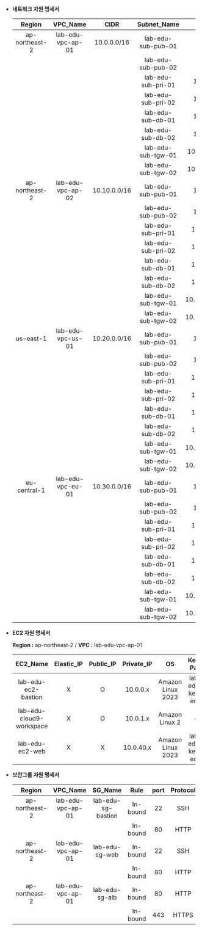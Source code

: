 - **네트워크 자원 명세서** 

    |Region|VPC_Name|CIDR|Subnet_Name|CIDR|Routing_Table_Name|
    |:---:|:---:|:---:|:---:|:---:|:---:|
    |ap-northeast-2|lab-edu-vpc-ap-01|10.0.0.0/16 |lab-edu-sub-pub-01|10.0.0.0/24 |lab-edu-rtb-pub    |
    |   |   |                                     |lab-edu-sub-pub-02|10.0.1.0/24 |lab-edu-rtb-pub    |
    |   |   |                                     |lab-edu-sub-pri-01|10.0.40.0/24|lab-edu-rtb-pri-01 |
    |   |   |                                     |lab-edu-sub-pri-02|10.0.41.0/24|lab-edu-rtb-pri-02 |
    |   |   |                                     |lab-edu-sub-db-01 |10.0.80.0/24|lab-edu-rtb-db|
    |   |   |                                     |lab-edu-sub-db-02 |10.0.81.0/24|lab-edu-rtb-db|
    |   |   |                                     |lab-edu-sub-tgw-01|10.0.255.224/24|lab-edu-rtb-tgw|
    |   |   |                                     |lab-edu-sub-tgw-02|10.0.255.240/24|lab-edu-rtb-tgw|
    |ap-northeast-2|lab-edu-vpc-ap-02|10.10.0.0/16|lab-edu-sub-pub-01|10.10.0.0/24 |lab-edu-rtb-pub |
    |   |   |                                     |lab-edu-sub-pub-02|10.10.1.0/24 |lab-edu-rtb-pub |
    |   |   |                                     |lab-edu-sub-pri-01|10.10.40.0/24|lab-edu-rtb-pri |
    |   |   |                                     |lab-edu-sub-pri-02|10.10.41.0/24|lab-edu-rtb-pri |
    |   |   |                                     |lab-edu-sub-db-01|10.10.80.0/24|lab-edu-rtb-db|
    |   |   |                                     |lab-edu-sub-db-02|10.10.81.0/24|lab-edu-rtb-db|
    |   |   |                                     |lab-edu-sub-tgw-01|10.10.255.224/24|lab-edu-rtb-tgw|
    |   |   |                                     |lab-edu-sub-tgw-02|10.10.255.240/24|lab-edu-rtb-tgw|
    |us-east-1|lab-edu-vpc-us-01|10.20.0.0/16     |lab-edu-sub-pub-01|10.20.0.0/24 |lab-edu-rtb-pub |
    |   |   |                                     |lab-edu-sub-pub-02|10.20.1.0/24 |lab-edu-rtb-pub |
    |   |   |                                     |lab-edu-sub-pri-01|10.20.40.0/24|lab-edu-rtb-pri |
    |   |   |                                     |lab-edu-sub-pri-02|10.20.41.0/24|lab-edu-rtb-pri |
    |   |   |                                     |lab-edu-sub-db-01|10.20.80.0/24|lab-edu-rtb-db|
    |   |   |                                     |lab-edu-sub-db-02|10.20.81.0/24|lab-edu-rtb-db|
    |   |   |                                     |lab-edu-sub-tgw-01|10.20.255.224/24|lab-edu-rtb-tgw|
    |   |   |                                     |lab-edu-sub-tgw-02|10.20.255.240/24|lab-edu-rtb-tgw|
    |eu-central-1|lab-edu-vpc-eu-01|10.30.0.0/16  |lab-edu-sub-pub-01|10.30.0.0/24 |lab-edu-rtb-pub |
    |   |   |                                     |lab-edu-sub-pub-02|10.30.1.0/24 |lab-edu-rtb-pub |
    |   |   |                                     |lab-edu-sub-pri-01|10.30.40.0/24|lab-edu-rtb-pri |
    |   |   |                                     |lab-edu-sub-pri-02|10.30.41.0/24|lab-edu-rtb-pri |
    |   |   |                                     |lab-edu-sub-db-01|10.30.80.0/24|lab-edu-rtb-db|
    |   |   |                                     |lab-edu-sub-db-02|10.30.81.0/24|lab-edu-rtb-db|
    |   |   |                                     |lab-edu-sub-tgw-01|10.30.255.224/24|lab-edu-rtb-tgw|
    |   |   |                                     |lab-edu-sub-tgw-02|10.30.255.240/24|lab-edu-rtb-tgw|

- **EC2 자원 명세서**

    **Region :** ap-northeast-2 / **VPC :** lab-edu-vpc-ap-01 

    |EC2_Name|                 Elastic_IP| Public_IP| Private_IP|OS|                Key-Pair|
    |:---:|:---:|:---:|:---:|:---:|:---:|
    |lab-edu-ec2-bastion      |X|         O|          10.0.0.x|  Amazon Linux 2023| lab-edu-key-ec2|
    |lab-edu-cloud9-workspace |X|         O|          10.0.1.x|  Amazon Linux 2|    -|
    |lab-edu-ec2-web          |X|         X|          10.0.40.x| Amazon Linux 2023| lab-edu-key-ec2|

- **보안그룹 자원 명세서**

    |Region|        VPC_Name|         SG_Name|          Rule|        port|Protocol|Source|
    |:---:|:---:|:---:|:---:|:---:|:---:|:---:|
    |ap-northeast-2|lab-edu-vpc-ap-01|lab-edu-sg-bastion|In-bound|22|   SSH|    MY_PUBLIC_IP|
    |   |   |                                           |In-bound|80|   HTTP|   MY_PUBLIC_IP|
    |ap-northeast-2|lab-edu-vpc-ap-01|lab-edu-sg-web    |In-bound|22|   SSH|    10.0.0.0/16|
    |   |   |                                           |In-bound|80|   HTTP|   10.0.0.0/16|
    |ap-northeast-2|lab-edu-vpc-ap-01|lab-edu-sg-alb    |In-bound|80|   HTTP|   0.0.0.0/0|
    |   |   |                                           |In-bound|443|  HTTPS|  0.0.0.0/0|


